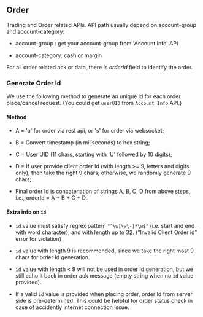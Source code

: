 ## Order 

Trading and Order related APIs. API path usually depend on account-group and account-category: 

  * account-group   : get your account-group from 'Account Info' API

  * account-category: cash or margin

For all order related ack or data, there is *orderId* field to identify the order. 

###
### Generate Order Id

We use the following method to generate an unique id for each order place/cancel request. (You could get `userUID` from `Account Info` API.)


#### Method
  
  * A = 'a' for order via rest api, or 's' for order via websocket;

  * B = Convert timestamp (in miliseconds) to hex string;
  
  * C = User UID (11 chars, starting with 'U' followed by 10 digits);
  
  * D = If user provide client order Id (with length >= 9, letters and digits only), then take the right 9 chars; otherwise, we randomly generate 9 chars;
  
  * Final order Id is concatenation of strings A, B, C, D from above steps, i.e., orderId = A + B + C + D.


#### Extra info on `id`
 
 * `id` value must satisfy regrex pattern `"^\w[\w\-]*\w$"` (i.e. start and end with word character), and with length up to 32.  ("Invalid Client Order id" error for violation)

 * `id` value with length 9 is recommended, since we take the right most 9 chars for order Id generation.

 * `id` value with length < 9 will not be used in order Id generation, but we still echo it back in order ack message (empty string when no `id` value provided).

 * If a valid `id` value is provided when placing order, order Id from server side is pre-determined. This could be helpful for order status check in case of accidently internet connection issue.
